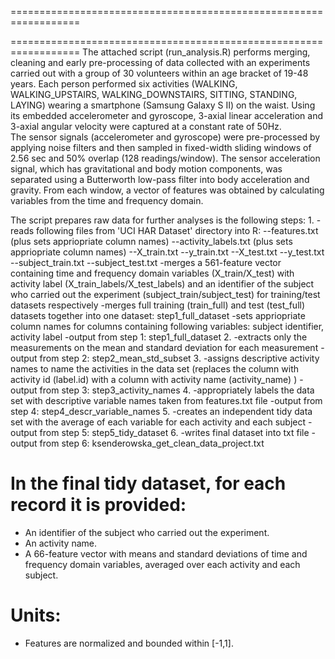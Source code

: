 ==================================================================

==================================================================
The attached script (run_analysis.R) performs merging, cleaning and early pre-processing of data collected with an experiments 
carried out with a group of 30 volunteers within an age bracket of 19-48 years. 
Each person performed six activities (WALKING, WALKING_UPSTAIRS, WALKING_DOWNSTAIRS, SITTING, STANDING, LAYING) wearing a smartphone 
(Samsung Galaxy S II) on the waist. Using its embedded accelerometer and gyroscope, 3-axial linear acceleration and 3-axial angular 
velocity were captured at a constant rate of 50Hz.  
The sensor signals (accelerometer and gyroscope) were pre-processed by applying noise filters and then sampled in fixed-width sliding 
windows of 2.56 sec and 50% overlap (128 readings/window). The sensor acceleration signal, which has gravitational and body motion components,
was separated using a Butterworth low-pass filter into body acceleration and gravity. From each window, a vector of features was obtained 
by calculating variables from the time and frequency domain.

The script prepares raw data for further analyses is the following steps:
1.
-reads following files from 'UCI HAR Dataset' directory into R: 
--features.txt (plus sets appriopriate column names)
--activity_labels.txt (plus sets appriopriate column names)
--X_train.txt
--y_train.txt
--X_test.txt
--y_test.txt
--subject_train.txt
--subject_test.txt
-merges a 561-feature vector containing time and frequency domain variables (X_train/X_test) with activity label (X_train_labels/X_test_labels) 
and an identifier of the subject who carried out the experiment (subject_train/subject_test) for training/test datasets respectively
-merges full training (train_full) and test (test_full) datasets together into one dataset: step1_full_dataset
-sets appriopriate column names for columns containing following variables: subject identifier, activity label
-output from step 1: step1_full_dataset
2. 
-extracts only the measurements on the mean and standard deviation for each measurement
-output from step 2: step2_mean_std_subset
3. 
-assigns descriptive activity names to name the activities in the data set (replaces the column
 with activity id (label.id) with a column with activity name (activity_name) )
-output from step 3: step3_activity_names
4. 
-appropriately labels the data set with descriptive variable names taken from features.txt file
-output from step 4: step4_descr_variable_names
5.
-creates an independent tidy data set with the average of each variable for each activity and each subject
-output from step 5: step5_tidy_dataset
6. 
-writes final dataset into txt file
-output from step 6: ksenderowska_get_clean_data_project.txt


In the final tidy dataset, for each record it is provided:
======================================

- An identifier of the subject who carried out the experiment.
- An activity name. 
- A 66-feature vector with means and standard deviations of time and frequency domain variables, averaged over each activity and each subject.


Units:
======
- Features are normalized and bounded within [-1,1].

